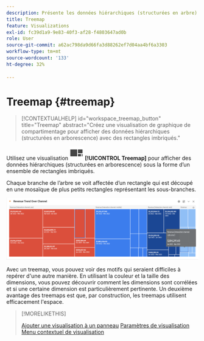 ```yaml
---
description: Présente les données hiérarchiques (structurées en arbre) sous la forme d’un ensemble de rectangles imbriqués.
title: Treemap
feature: Visualizations
exl-id: fc39d1a9-9e83-40f3-af28-f4803647ad0b
role: User
source-git-commit: a62ac798da9d66fa3d88262ef7d04aa4bf6a3303
workflow-type: tm+mt
source-wordcount: '133'
ht-degree: 32%

---
```


# Treemap {#treemap}

<!-- markdownlint-disable MD034 -->

>[!CONTEXTUALHELP]
>id="workspace_treemap_button"
>title="Treemap"
>abstract="Créez une visualisation de graphique de compartimentage pour afficher des données hiérarchiques (structurées en arborescence) avec des rectangles imbriqués."

<!-- markdownlint-enable MD034 -->


Utilisez une visualisation ![GraphTree](/help/assets/icons/GraphTree.svg) **[!UICONTROL Treemap]** pour afficher des données hiérarchiques (structurées en arborescence) sous la forme d’un ensemble de rectangles imbriqués.

Chaque branche de l’arbre se voit affectée d’un rectangle qui est découpé en une mosaïque de plus petits rectangles représentant les sous-branches.

![Exemple de Treemap montrant des mosaïques de petits rectrangles représentant des sous-branches.](assets/treemap.png)

Avec un treemap, vous pouvez voir des motifs qui seraient difficiles à repérer d&#39;une autre manière. En utilisant la couleur et la taille des dimensions, vous pouvez découvrir comment les dimensions sont corrélées et si une certaine dimension est particulièrement pertinente. Un deuxième avantage des treemaps est que, par construction, les treemaps utilisent efficacement l&#39;espace.


>[!MORELIKETHIS]
>
>[Ajouter une visualisation à un panneau](/help/analysis-workspace/visualizations/freeform-analysis-visualizations.md#add-visualizations-to-a-panel)
>[Paramètres de visualisation ](/help/analysis-workspace/visualizations/freeform-analysis-visualizations.md#settings)
>[Menu contextuel de visualisation](/help/analysis-workspace/visualizations/freeform-analysis-visualizations.md#context-menu)
>


